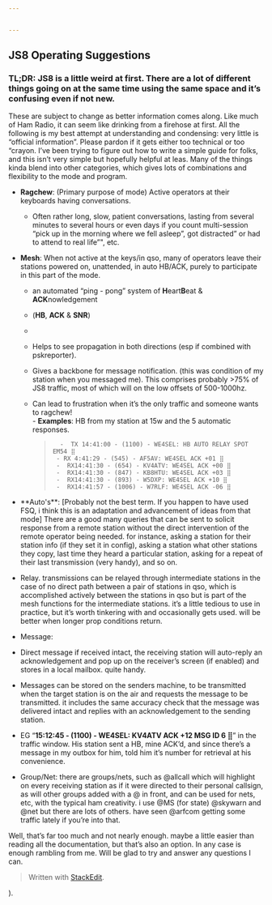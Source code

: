 ```yaml
---


---
```


<h2 id="js8-operating-suggestions">JS8 Operating Suggestions</h2>
<h3 id="tldr--js8-is-a-little-weird-at-first.-there-are-a-lot-of-different-things-going-on-at-the-same-time-using-the-same-space-and-its-confusing-even-if-not-new."><strong>TL;DR:</strong>  JS8 is a little weird at first. There are a lot of different things going on at the same time using the same space and it’s confusing even if not new.</h3>
<p>These are subject to change as better information comes along. Like much of Ham Radio, it can seem like drinking from a firehose at first.  All the following is my best attempt at understanding and condensing: very little is “official information”. Please pardon if it gets either too technical or too “crayon. I’ve been trying to figure out how to write a simple  guide for folks, and this isn’t very simple but hopefully helpful at leas. Many of the things kinda blend into other categories, which gives lots of combinations and flexibility to the mode and program.</p>
<ul>
<li>
<p><strong>Ragchew</strong>: (Primary purpose of mode) Active operators at their keyboards having conversations.</p>
<ul>
<li>Often rather long, slow, patient conversations, lasting from several minutes to several hours or even days if you count multi-session “pick up in the morning where we fell asleep”, got distracted” or had to attend to real life”", etc.</li Often there may be dropped frames that have to be repeated or guessed at, whole lost messages, major shifts in prop, the usual things that happen to radio.</li>
</ul>
</li>
<li>
<p><strong>Mesh</strong>: When not active at the keys/in qso, many of operators leave their stations powered on, unattended, in auto HB/ACK, purely to participate in this part of the mode.</p>
<ul>
<li>
<p>an automated “ping - pong” system of <strong>H</strong>eart<strong>B</strong>eat  &amp; <strong>ACK</strong>nowledgement</p>
</li>
<li>
<p>(<strong>HB</strong>, <strong>ACK</strong> &amp; <strong>SNR</strong>)</p>
</li>
<li Lets the rest of the “network know who’s stations are available for relay/message</p>
</li>
<li>
<p>Helps to see propagation in both directions (esp if combined with pskreporter).</p>
</li>
<li>
<p>Gives a backbone for message notification. (this was condition of my station when you messaged me). This comprises probably &gt;75% of JS8 traffic, most of which will on the low offsets of 500-1000hz.</p>
</li>
<li>
<p>Can lead to frustration when it’s the only traffic and someone wants to ragchew!<br>
 -  	 <strong>Examples</strong>: HB from my station at 15w and the 5 automatic responses.</p>
<blockquote>
<pre><code>  -	TX 14:41:00 - (1100) - WE4SEL: HB AUTO RELAY SPOT EM54 ⣿
 - RX 4:41:29 - (545) - AF5AV: WE4SEL ACK +01 ⣿
 -  RX14:41:30 - (654) - KV4ATV: WE4SEL ACK +00 ⣿
 -  RX14:41:30 - (847) - KB8HTU: WE4SEL ACK +03 ⣿
 -  RX14:41:30 - (893) - W5DXP: WE4SEL ACK +10 ⣿
 -  RX14:41:57 - (1006) - W7RLF: WE4SEL ACK -06 ⣿
</code></pre>
</blockquote>
</li>
</ul>
</li>
<li>
**Auto's**: [Probably not the best term. If you happen to have used FSQ, i think this is an adaptation and advancement of ideas from that mode] There are a good many queries that can be sent to solicit response from a remote station without the direct intervention of the remote operator being needed. for instance, asking a station for their station info (if they set it in config), asking a station what other stations they copy, last time they heard a particular station, asking for a repeat of their last transmission (very handy), and so on.</p>
</li>
<li>
<p>Relay. transmissions can be relayed through intermediate stations in the case of no direct path between a pair of stations in qso, which is accomplished actively between the stations in qso but is part of the mesh functions for the intermediate stations. it’s a little tedious to use in practice, but it’s worth tinkering with and occasionally gets used. will be better when longer prop conditions return.</p>
</li>
<li>
<p>Message:</p>
</li>
<li>
<p>Direct message if received intact, the receiving station will auto-reply an acknowledgement and pop up on the receiver’s screen (if enabled) and stores in a local mailbox. quite handy.</p>
</li>
<li>
<p>Messages can be stored on the senders machine, to be transmitted when the target station is on the air and requests the message to be transmitted. it includes the same accuracy check that the message was delivered intact and replies with an acknowledgement to the sending station.</p>
</li>
<li>
<p>EG “<strong>15:12:45 - (1100) - WE4SEL: KV4ATV ACK +12 MSG ID 6 ⣿</strong>” in the traffic window. His station sent a HB, mine ACK’d, and since there’s a message in my outbox for him, told him it’s number for retrieval at his convenience.</p>
</li>
<li>
<p>Group/Net: there are groups/nets, such as @allcall which will highlight on every receiving station as if it were directed to their personal callsign, as will other groups added with a @ in front, and can be used for nets, etc, with the typical ham creativity. i use @MS (for state) @skywarn and @net but there are lots of others. have seen @arfcom getting some traffic lately if you’re into that.</p>
</li>
</ul>
<p>Well, that’s far too much and not nearly enough. maybe a little easier than reading all the documentation, but that’s also an option. In any case is enough rambling from me. Will be glad to try and answer any questions I can.</p>
<blockquote>
<p>Written with <a href="https://stackedit.io/">StackEdit</a>.</p>
</blockquote>
).
<!--stackedit_data:
eyJoaXN0b3J5IjpbODY0ODg3MzAyXX0=
-->